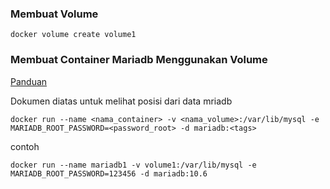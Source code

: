 ### Membuat Volume

```
docker volume create volume1
```

### Membuat Container Mariadb Menggunakan Volume

[Panduan](https://hub.docker.com/_/mariadb)

Dokumen diatas untuk melihat posisi dari data mriadb

```
docker run --name <nama_container> -v <nama_volume>:/var/lib/mysql -e MARIADB_ROOT_PASSWORD=<password_root> -d mariadb:<tags>
```

contoh

```
docker run --name mariadb1 -v volume1:/var/lib/mysql -e MARIADB_ROOT_PASSWORD=123456 -d mariadb:10.6
```
